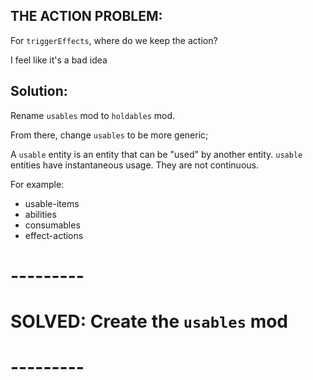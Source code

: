 

## THE ACTION PROBLEM:
For `triggerEffects`, where do we keep the action?

I feel like it's a bad idea


## Solution:
Rename `usables` mod to `holdables` mod.

From there, change `usables` to be more generic;

A `usable` entity is an entity that can be "used" by another entity.
`usable` entities have instantaneous usage. They are not continuous.

For example:
- usable-items
- abilities
- consumables
- effect-actions


# ---------
# SOLVED: Create the `usables` mod
# ---------

